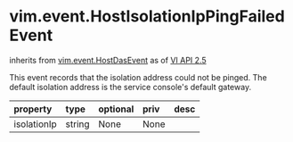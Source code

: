 vim.event.HostIsolationIpPingFailedEvent
========================================
inherits from [vim.event.HostDasEvent](docs/vim.event.HostDasEvent.md)
as of [VI API 2.5](vim.version.md#vim.version.version2)


This event records that the isolation address could not be pinged.   The default isolation address is the service console's default gateway.

| property | type | optional | priv | desc |
|:---------|:-----|:---------|:-----|:-----|
| isolationIp | string | None | None |  |


